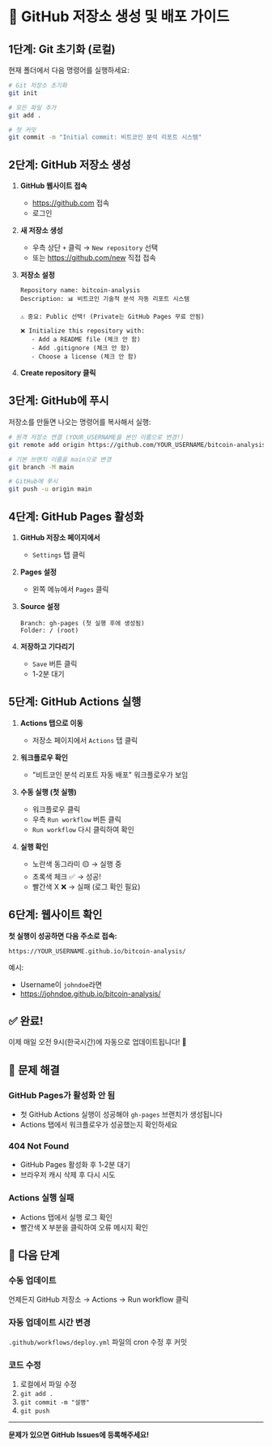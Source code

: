 # 🚀 GitHub 저장소 생성 및 배포 가이드

## 1단계: Git 초기화 (로컬)

현재 폴더에서 다음 명령어를 실행하세요:

```bash
# Git 저장소 초기화
git init

# 모든 파일 추가
git add .

# 첫 커밋
git commit -m "Initial commit: 비트코인 분석 리포트 시스템"
```

## 2단계: GitHub 저장소 생성

1. **GitHub 웹사이트 접속**
   - https://github.com 접속
   - 로그인

2. **새 저장소 생성**
   - 우측 상단 `+` 클릭 → `New repository` 선택
   - 또는 https://github.com/new 직접 접속

3. **저장소 설정**
   ```
   Repository name: bitcoin-analysis
   Description: 📊 비트코인 기술적 분석 자동 리포트 시스템
   
   ⚠️ 중요: Public 선택! (Private는 GitHub Pages 무료 안됨)
   
   ❌ Initialize this repository with:
      - Add a README file (체크 안 함)
      - Add .gitignore (체크 안 함)
      - Choose a license (체크 안 함)
   ```

4. **Create repository 클릭**

## 3단계: GitHub에 푸시

저장소를 만들면 나오는 명령어를 복사해서 실행:

```bash
# 원격 저장소 연결 (YOUR_USERNAME을 본인 이름으로 변경!)
git remote add origin https://github.com/YOUR_USERNAME/bitcoin-analysis.git

# 기본 브랜치 이름을 main으로 변경
git branch -M main

# GitHub에 푸시
git push -u origin main
```

## 4단계: GitHub Pages 활성화

1. **GitHub 저장소 페이지에서**
   - `Settings` 탭 클릭
   
2. **Pages 설정**
   - 왼쪽 메뉴에서 `Pages` 클릭
   
3. **Source 설정**
   ```
   Branch: gh-pages (첫 실행 후에 생성됨)
   Folder: / (root)
   ```
   
4. **저장하고 기다리기**
   - `Save` 버튼 클릭
   - 1-2분 대기

## 5단계: GitHub Actions 실행

1. **Actions 탭으로 이동**
   - 저장소 페이지에서 `Actions` 탭 클릭

2. **워크플로우 확인**
   - "비트코인 분석 리포트 자동 배포" 워크플로우가 보임

3. **수동 실행 (첫 실행)**
   - 워크플로우 클릭
   - 우측 `Run workflow` 버튼 클릭
   - `Run workflow` 다시 클릭하여 확인

4. **실행 확인**
   - 노란색 동그라미 🟡 → 실행 중
   - 초록색 체크 ✅ → 성공!
   - 빨간색 X ❌ → 실패 (로그 확인 필요)

## 6단계: 웹사이트 확인

**첫 실행이 성공하면 다음 주소로 접속:**

```
https://YOUR_USERNAME.github.io/bitcoin-analysis/
```

예시:
- Username이 `johndoe`라면
- https://johndoe.github.io/bitcoin-analysis/

## ✅ 완료!

이제 매일 오전 9시(한국시간)에 자동으로 업데이트됩니다! 🎉

## 🔧 문제 해결

### GitHub Pages가 활성화 안 됨
- 첫 GitHub Actions 실행이 성공해야 `gh-pages` 브랜치가 생성됩니다
- Actions 탭에서 워크플로우가 성공했는지 확인하세요

### 404 Not Found
- GitHub Pages 활성화 후 1-2분 대기
- 브라우저 캐시 삭제 후 다시 시도

### Actions 실행 실패
- Actions 탭에서 실행 로그 확인
- 빨간색 X 부분을 클릭하여 오류 메시지 확인

## 📝 다음 단계

### 수동 업데이트
언제든지 GitHub 저장소 → Actions → Run workflow 클릭

### 자동 업데이트 시간 변경
`.github/workflows/deploy.yml` 파일의 cron 수정 후 커밋

### 코드 수정
1. 로컬에서 파일 수정
2. `git add .`
3. `git commit -m "설명"`
4. `git push`

---

**문제가 있으면 GitHub Issues에 등록해주세요!**


